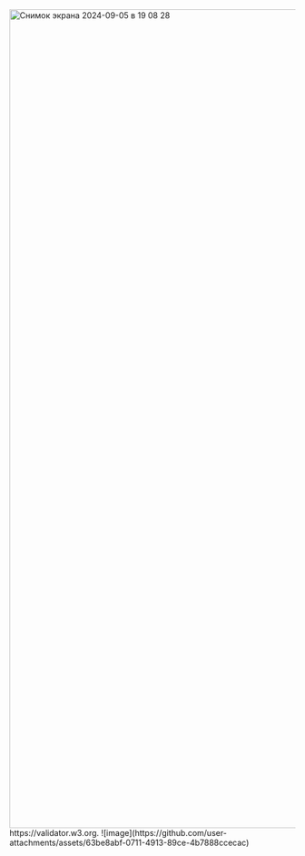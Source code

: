 <img width="1440" alt="Снимок экрана 2024-09-05 в 19 08 28" src="https://github.com/user-attachments/assets/0398d270-9a40-4521-bf51-cf00dedd8dab">
https://validator.w3.org. ![image](https://github.com/user-attachments/assets/63be8abf-0711-4913-89ce-4b7888ccecac)
